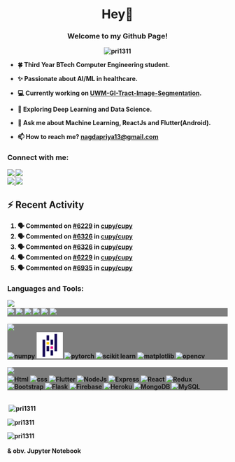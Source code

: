 <h1 align="center">Hey👋</h1>
<h3 align="center"><b>Welcome to my Github Page!</></h3>
<p align="center"> <img src="https://komarev.com/ghpvc/?username=pri1311&label=Profile%20views&color=0e75b6&style=flat" alt="pri1311" /> </p>
  

- 🍀 Third Year BTech Computer Engineering student.<br/>  
  
- ✨ Passionate about AI/ML in healthcare.<br/>
	
- 💻 Currently working on [UWM-GI-Tract-Image-Segmentation](https://github.com/pri1311/UWM-GI-Tract-Image-Segmentation).<br/>

- 🌱  Exploring **Deep Learning** and **Data Science**.<br/>

- 💬 Ask me about Machine Learning, ReactJs and Flutter(Android).<br/>

- 📫 How to reach me? **nagdapriya13@gmail.com**<br/>

  
<h3 align="left">Connect with me:</h3>
<div >
	<div>
	  <a href="https://twitter.com/priYaarr" target="blank">
	    <img src='https://img.shields.io/badge/Twitter-Connect-1DA1F2?style=for-the-badge&logo=twitter'/>
	  </a>
	   <a href="https://linkedin.com/in/priya-nagda" target="blank">
	    <img src='https://img.shields.io/badge/Linkedin-Connect-0A66C2?style=for-the-badge&logo=linkedin'/>
	  </a>
	</div>
	<div>
	  <a href="https://kaggle.com/priyanagda" target="blank">
	    <img src='https://img.shields.io/badge/Kaggle-Competitions%20Contributor-20beff?style=for-the-badge&logo=kaggle'/>
	  </a>
    <a href="https://priyanagda.in/" target="blank">
      <img src='https://img.shields.io/badge/Portfolio-Priya%20Nagda%20-blue?style=for-the-badge'/>
    </a>
	</div>
</div>


## ⚡ Recent Activity
<!--START_SECTION:activity-->
1. 🗣 Commented on [#6229](https://github.com/cupy/cupy/issues/6229) in [cupy/cupy](https://github.com/cupy/cupy)
2. 🗣 Commented on [#6326](https://github.com/cupy/cupy/issues/6326) in [cupy/cupy](https://github.com/cupy/cupy)
3. 🗣 Commented on [#6326](https://github.com/cupy/cupy/issues/6326) in [cupy/cupy](https://github.com/cupy/cupy)
4. 🗣 Commented on [#6229](https://github.com/cupy/cupy/issues/6229) in [cupy/cupy](https://github.com/cupy/cupy)
5. 🗣 Commented on [#6935](https://github.com/cupy/cupy/issues/6935) in [cupy/cupy](https://github.com/cupy/cupy)
<!--END_SECTION:activity-->


  
<h3 align="left">Languages and Tools:</h3>
<div  >
	<div  >
	<img src='https://img.shields.io/badge/Programming%20Language-696969?style=for-the-badge'/>
	<br/>
		<div style='background-color:#00000080;' >
		<img width='60' src='https://github.com/yurijserrano/Github-Profile-Readme-Logos/blob/master/programming%20languages/c++.svg' />
		<img width='60' src='https://github.com/yurijserrano/Github-Profile-Readme-Logos/blob/master/programming%20languages/c.svg' />
		<img width='60' src='https://github.com/yurijserrano/Github-Profile-Readme-Logos/blob/master/programming%20languages/python.svg' />
		<img width='60' src='https://github.com/yurijserrano/Github-Profile-Readme-Logos/blob/master/programming%20languages/javascript.svg' />
		<img width='60' src='https://github.com/yurijserrano/Github-Profile-Readme-Logos/blob/master/programming%20languages/typescript.svg' />
  	<img width='60' src='https://github.com/yurijserrano/Github-Profile-Readme-Logos/blob/master/programming%20languages/dart.svg' />
		</div>
</div>
<br/>
  <div style='background-color:#00000080;' >
	<img src='https://img.shields.io/badge/Machine%20Learning-696969?style=for-the-badge&logo=Probot' />
		<br/>
	<div>
		<img width="60" src="https://www.vectorlogo.zone/logos/numpy/numpy-icon.svg" alt="numpy" /> 
		<img width="60" src="https://raw.githubusercontent.com/devicons/devicon/2ae2a900d2f041da66e950e4d48052658d850630/icons/pandas/pandas-original.svg" alt="pandas" /> 
    <img width="60" src="https://www.vectorlogo.zone/logos/pytorch/pytorch-icon.svg" alt="pytorch" /> 
		<img width="60" src="https://upload.wikimedia.org/wikipedia/commons/0/05/Scikit_learn_logo_small.svg" alt="scikit learn" /> 
		<img width="60" src="https://raw.githubusercontent.com/gilbarbara/logos/101422a2467fd45d5ba0f1da6f199c84236d0ec3/logos/matplotlib-icon.svg" alt="matplotlib" /> 
		<img width="60" src="https://www.vectorlogo.zone/logos/opencv/opencv-icon.svg" alt="opencv" /> 
   </div>
</div>
  <br/>
		<div style='background-color:#00000080;' >
	<img src='https://img.shields.io/badge/Full%20Stack%20Development-696969?style=for-the-badge&logo=Weblate' />
		<br/>
	<div>
		<img src="https://github.com/yurijserrano/Github-Profile-Readme-Logos/blob/master/others/html.svg" alt="Html" width="60"/> 
		<img src="https://github.com/yurijserrano/Github-Profile-Readme-Logos/blob/master/others/css.svg" alt="css" width="60" /> 
    <img height="50" src="https://dt-cdn.net/hub/logo_flutter_1080px_clr_J6ztlt7.svg" alt="Flutter" /> 
	<img width="60" src="https://github.com/yurijserrano/Github-Profile-Readme-Logos/blob/master/frameworks/nodejs.svg" alt="NodeJs" /> 
       <img width="60" src="https://www.vectorlogo.zone/logos/expressjs/expressjs-icon.svg" alt="Express" /> 
	<img width="60" src="https://github.com/yurijserrano/Github-Profile-Readme-Logos/blob/master/frameworks/react.svg" alt="React" /> 
	<img width="60" src="https://github.com/yurijserrano/Github-Profile-Readme-Logos/blob/master/frameworks/redux.svg" alt="Redux" /> 
<img width="60" src="https://github.com/yurijserrano/Github-Profile-Readme-Logos/blob/master/frameworks/boostrap.svg" alt="Bootstrap" /> 
<img width="60" src="https://github.com/yurijserrano/Github-Profile-Readme-Logos/blob/master/frameworks/flask.svg" alt="Flask" /> 
<img width="60" src="https://github.com/yurijserrano/Github-Profile-Readme-Logos/blob/master/cloud/firebase.svg" alt="Firebase" /> 
<img width="60" src="https://github.com/yurijserrano/Github-Profile-Readme-Logos/blob/master/cloud/heroku.svg" alt="Heroku" /> 
  <img width="60" src="https://github.com/yurijserrano/Github-Profile-Readme-Logos/blob/master/databases/mongodb.svg" alt="MongoDB" /> 
    <img width="60" src="https://github.com/yurijserrano/Github-Profile-Readme-Logos/blob/master/databases/mysql.svg" alt="MySQL" /> 
   </div>
   </div>
</div>
<br/>

</div>


<div>
	<p>&nbsp;<img align="center" src="https://github-readme-stats.vercel.app/api?username=pri1311&hide=prs,issues&count_private=true&show_icons=true&locale=en" alt="pri1311" /></p>
	<p><img align="center" src="https://github-readme-streak-stats.herokuapp.com/?user=pri1311&" alt="pri1311" /></p>
  <p><img align="left" src="https://github-readme-stats.vercel.app/api/top-langs?username=pri1311&show_icons=true&locale=en&layout=compact&hide=Jupyter%20Notebook,HTML,CSS,EJS" alt="pri1311" /></p>
</div>
<br/>
<br/>
& obv. Jupyter Notebook
  
